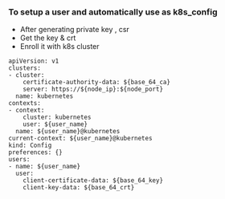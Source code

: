 ### To setup a user and automatically use as k8s_config
- After generating private key , csr
- Get the key & crt
- Enroll it with k8s cluster

```
apiVersion: v1
clusters:
- cluster:
    certificate-authority-data: ${base_64_ca}
    server: https://${node_ip}:${node_port}
  name: kubernetes
contexts:
- context:
    cluster: kubernetes
    user: ${user_name}
  name: ${user_name}@kubernetes
current-context: ${user_name}@kubernetes
kind: Config
preferences: {}
users:
- name: ${user_name}
  user:
    client-certificate-data: ${base_64_key}
    client-key-data: ${base_64_crt}
  ```
